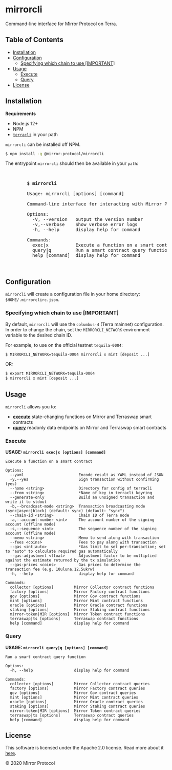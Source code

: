 # mirrorcli <!-- omit in toc -->

Command-line interface for Mirror Protocol on Terra.

## Table of Contents <!-- omit in toc -->

- [Installation](#installation)
- [Configuration](#configuration)
  - [Specifying which chain to use [IMPORTANT]](#specifying-which-chain-to-use-important)
- [Usage](#usage)
  - [Execute](#execute)
  - [Query](#query)
- [License](#license)

## Installation

**Requirements**

- Node.js 12+
- NPM
- [`terracli`](https://github.com/terra-project/core) in your path

`mirrorcli` can be installed off NPM.

```bash
$ npm install -g @mirror-protocol/mirrorcli
```

The entrypoint `mirrorcli` should then be available in your `path`:

<pre>
        <div align="left">
        <strong>$ mirrorcli</strong>

        Usage: mirrorcli [options] [command]

        Command-line interface for interacting with Mirror Protocol on Terra

        Options:
          -V, --version   output the version number
          -v,--verbose    Show verbose error logs
          -h, --help      display help for command

        Commands:
          exec|x          Execute a function on a smart contract
          query|q         Run a smart contract query function
          help [command]  display help for command
        </div>
</pre>

## Configuration

`mirrorcli` will create a configuration file in your home directory: `$HOME/.mirrorclirc.json`.

### Specifying which chain to use [IMPORTANT]

By default, `mirrorcli` will use the `columbus-4` (Terra mainnet) configuration. In order to change the chain, set the `MIRRORCLI_NETWORK` environment variable to the desired chain ID.

For example, to use on the official testnet `tequila-0004`:

```sh
$ MIRRORCLI_NETWORK=tequila-0004 mirrorcli x mint [deposit ...]
```

OR:

```sh
$ export MIRRORCLI_NETWORK=tequila-0004
$ mirrorcli x mint [deposit ...]
```

## Usage

`mirrorcli` allows you to:

- [**execute**](#execute) state-changing functions on Mirror and Terraswap smart contracts
- [**query**](#query) readonly data endpoints on Mirror and Terraswap smart contracts

### Execute

**USAGE: `mirrorcli exec|x [options] [command]`**

```
Execute a function on a smart contract

Options:
  --yaml                        Encode result as YAML instead of JSON
  -y,--yes                      Sign transaction without confirming (yes)
  --home <string>               Directory for config of terracli
  --from <string>               *Name of key in terracli keyring
  --generate-only               Build an unsigned transaction and write it to stdout
  -b,--broadcast-mode <string>  Transaction broadcasting mode (sync|async|block) (default: sync) (default: "sync")
  --chain-id <string>           Chain ID of Terra node
  -a,--account-number <int>     The account number of the signing account (offline mode)
  -s,--sequence <int>           The sequence number of the signing account (offline mode)
  --memo <string>               Memo to send along with transaction
  --fees <coins>                Fees to pay along with transaction
  --gas <int|auto>              *Gas limit to set per-transaction; set to "auto" to calculate required gas automatically
  --gas-adjustment <float>      Adjustment factor to be multiplied against the estimate returned by the tx simulation
  --gas-prices <coins>          Gas prices to determine the transaction fee (e.g. 10uluna,12.5ukrw)
  -h, --help                    display help for command

Commands:
  collector [options]         Mirror Collector contract functions
  factory [options]           Mirror Factory contract functions
  gov [options]               Mirror Gov contract functions
  mint [options]              Mirror Mint contract functions
  oracle [options]            Mirror Oracle contract functions
  staking [options]           Mirror Staking contract functions
  mirror-token|MIR [options]  Mirror Token contract functions
  terraswap|ts [options]      Terraswap contract functions
  help [command]              display help for command
```

### Query

**USAGE: `mirrorcli query|q [options] [command]`**

```
Run a smart contract query function

Options:
  -h, --help                  display help for command

Commands:
  collector [options]         Mirror Collector contract queries
  factory [options]           Mirror Factory contract queries
  gov [options]               Mirror Gov contract queries
  mint [options]              Mirror Mint contract queries
  oracle [options]            Mirror Oracle contract queries
  staking [options]           Mirror Staking contract queries
  mirror-token|MIR [options]  Mirror Token contract queries
  terraswap|ts [options]      Terraswap contract queries
  help [command]              display help for command
```

## License

This software is licensed under the Apache 2.0 license. Read more about it [here](./LICENSE).

© 2020 Mirror Protocol
